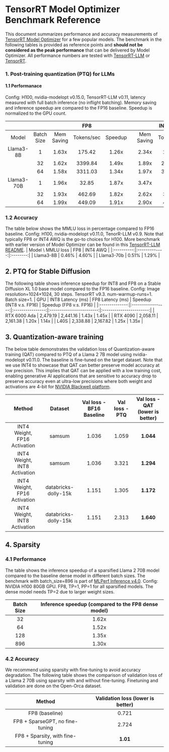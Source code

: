 # TensorRT Model Optimizer Benchmark Reference

This document summarizes performance and accuracy measurements of [TensorRT Model Optimizer](https://github.com/NVIDIA/TensorRT-Model-Optimizer) for a few popular models.
The benchmark in the following tables is provided as reference points and **should not be considered as the peak
performance** that can be delivered by Model Optimizer. All performance numbers are tested with [TensorRT-LLM](https://github.com/NVIDIA/TensorRT-LLM) or [TensorRT](https://developer.nvidia.com/tensorrt-getting-started).

### 1. Post-training quantization (PTQ) for LLMs

#### 1.1 Performanace

Config: H100, nvidia-modelopt v0.15.0, TensorRT-LLM v0.11, latency measured with full batch inference (no inflight batching).
Memory saving and inference speedup are compared to the FP16 baseline. Speedup is normalized to the GPU count.

|            |            |            |     FP8    |         |   |            |  INT4 AWQ  |         |
|:----------:|:----------:|:----------:|:----------:|:-------:|:-:|:----------:|:----------:|:-------:|
|    Model   | Batch Size | Mem Saving | Tokens/sec | Speedup |   | Mem Saving | Tokens/sec | Speedup |
|  Llama3-8B |      1     |    1.63x   |   175.42   |  1.26x  |   |    2.34x   |   213.45   |  1.53x  |
|            |     32     |    1.62x   |   3399.84  |  1.49x  |   |    1.89x   |   2546.12  |  1.11x  |
|            |     64     |    1.58x   |   3311.03  |  1.34x  |   |    1.97x   |   3438.08  |  1.39x  |
| Llama3-70B |      1     |    1.96x   |    32.85   |  1.87x  |   |    3.47x   |    47.49   |  2.70x  |
|            |     32     |    1.93x   |   462.69   |  1.82x  |   |    2.62x   |   365.06   |  1.44x  |
|            |     64     |    1.99x   |   449.09   |  1.91x  |   |    2.90x   |   483.51   |  2.05x  |

### 1.2 Accuracy

The table below shows the MMLU loss in percentage compared to FP16 baseline.
Config: H100, nvidia-modelopt v0.11.0, TenorR-LLM v0.9.
Note that typically FP8 or INT4 AWQ is the go-to choices for H100.
More benchmark with earlier version of Model Optimizer can be found in this [TensorRT-LLM README](https://github.com/NVIDIA/TensorRT-LLM/blob/main/docs/source/blogs/quantization-in-TRT-LLM.md#benchmark).
|     Model \\ MMLU loss       | FP8  | INT4 AWQ |
|:----------:|:-------------:|:--------:|
|  Llama3-8B |     0.46%     |    4.60% |
| Llama3-70b |     0.51%     |    1.29% |

## 2. PTQ for Stable Diffusion

The following table shows inference speedup for INT8 and FP8 on a Stable Diffusion XL 1.0 base model compared to the FP16 baseline.
Config: Image resolution=1024×1024, 30 steps. TensorRT v9.3. num-warmup-runs=1. Batch size=1.
|       GPU      | INT8 Latency (ms) | FP8 Latency (ms) | Speedup (INT8 v.s. FP16) | Speedup (FP8 v.s. FP16) |
|:--------------:|:-----------------:|:----------------:|:------------------------:|:-----------------------:|
|  RTX 6000 Ada  |      2,479.19     |     2,441.16     |           1.43x          |          1.45x          |
|    RTX 4090    |      2,058.11     |     2,161.38     |           1.20x          |          1.14x          |
|      L40S      |      2,338.88     |     2,167.82     |           1.25x          |          1.35x          |

## 3. Quantization-aware training

The below table demonstrates the validation loss of Quantization-aware training (QAT) compared to PTQ of a Llama 2 7B model using nvidia-modelopt v0.11.0.
The baseline is fine-tuned on the target dataset. Note that we use INT4 to showcase that QAT can better preserve model accuracy at low precision. This implies that QAT can be applied with a low training cost, enabling generative AI applications that are sensitive to accuracy drop to preserve accuracy even at ultra-low precisions where both weight and activations are 4-bit for [NVIDIA Blackwell platform](https://www.nvidia.com/en-us/data-center/technologies/blackwell-architecture/).

|            Method            |        Dataset       | Val loss - BF16 Baseline | Val loss - PTQ | Val loss - QAT (lower is better) |
|:----------------------------:|:--------------------:|:------------------------:|:--------------:|:--------------:|
| INT4 Weight, FP16 Activation |        samsum        |           1.036          |      1.059     |      **1.044**     |
| INT4 Weight, INT8 Activation |        samsum        |           1.036          |      3.321     |      **1.294**     |
| INT4 Weight, FP16 Activation | databricks-dolly-15k |           1.151          |      1.305     |      **1.172**     |
| INT4 Weight, INT8 Activation | databricks-dolly-15k |           1.151          |      2.313     |      **1.640**     |

## 4. Sparsity

### 4.1 Performance

The table shows the inference speedup of a sparsified Llama 2 70B model compared to the baseline dense model in different batch sizes.
The benchmark with batch_size=896 is part of [MLPerf Inference v4.0](https://developer.nvidia.com/blog/nvidia-h200-tensor-core-gpus-and-nvidia-tensorrt-llm-set-mlperf-llm-inference-records/).
Config: NVIDIA H100 80GB GPU. FP8, TP=1, PP=1 for all sparsified models. The dense model needs TP=2 due to larger weight sizes.

| Batch Size | Inference speedup (compared to the FP8 dense model) |
|:----------:|:---------------------------------------------------:|
|     32     |                        1.62x                        |
|     64     |                        1.52x                        |
|     128    |                        1.35x                        |
|     896    |                        1.30x                        |

### 4.2 Accuracy

We recommend using sparsity with fine-tuning to avoid accuracy degradation.
The following table shows the comparison of validation loss of a Llama 2 70B using sparsity with and without fine-tuning. Finetuning and validation are done on the Open-Orca dataset.

|                 Method           | Validation loss (lower is better) |
|:--------------------------------:|:---------------------------------:|
|          FP8 (baseline)          |                             0.721 |
| FP8 + SparseGPT, no fine-tuning  |                             2.724 |
| FP8 + Sparsity, with fine-tuning |                          **1.01** |
